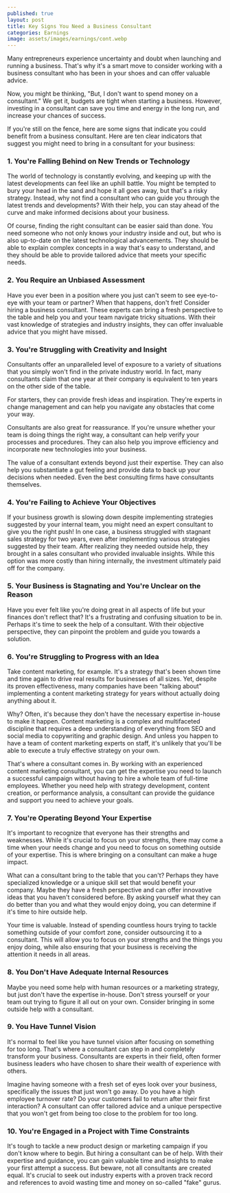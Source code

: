 ```yaml
---
published: true
layout: post
title: Key Signs You Need a Business Consultant
categories: Earnings
image: assets/images/earnings/cont.webp
---
```


Many entrepreneurs experience uncertainty and doubt when launching and running a business. That's why it's a smart move to consider working with a business consultant who has been in your shoes and can offer valuable advice. 

Now, you might be thinking, "But, I don't want to spend money on a consultant." We get it, budgets are tight when starting a business. However, investing in a consultant can save you time and energy in the long run, and increase your chances of success. 

If you're still on the fence, here are some signs that indicate you could benefit from a business consultant. Here are ten clear indicators that suggest you might need to bring in a consultant for your business:

### 1. You're Falling Behind on New Trends or Technology
The world of technology is constantly evolving, and keeping up with the latest developments can feel like an uphill battle. You might be tempted to bury your head in the sand and hope it all goes away, but that's a risky strategy. Instead, why not find a consultant who can guide you through the latest trends and developments? With their help, you can stay ahead of the curve and make informed decisions about your business.

Of course, finding the right consultant can be easier said than done. You need someone who not only knows your industry inside and out, but who is also up-to-date on the latest technological advancements. They should be able to explain complex concepts in a way that's easy to understand, and they should be able to provide tailored advice that meets your specific needs.

### 2. You Require an Unbiased Assessment
Have you ever been in a position where you just can't seem to see eye-to-eye with your team or partner? When that happens, don't fret! Consider hiring a business consultant. These experts can bring a fresh perspective to the table and help you and your team navigate tricky situations. With their vast knowledge of strategies and industry insights, they can offer invaluable advice that you might have missed.

### 3. You're Struggling with Creativity and Insight
Consultants offer an unparalleled level of exposure to a variety of situations that you simply won't find in the private industry world. In fact, many consultants claim that one year at their company is equivalent to ten years on the other side of the table.

For starters, they can provide fresh ideas and inspiration. They're experts in change management and can help you navigate any obstacles that come your way.

Consultants are also great for reassurance. If you're unsure whether your team is doing things the right way, a consultant can help verify your processes and procedures. They can also help you improve efficiency and incorporate new technologies into your business.

The value of a consultant extends beyond just their expertise. They can also help you substantiate a gut feeling and provide data to back up your decisions when needed. Even the best consulting firms have consultants themselves.

### 4. You're Failing to Achieve Your Objectives
If your business growth is slowing down despite implementing strategies suggested by your internal team, you might need an expert consultant to give you the right push! In one case, a business struggled with stagnant sales strategy for two years, even after implementing various strategies suggested by their team. After realizing they needed outside help, they brought in a sales consultant who provided invaluable insights. While this option was more costly than hiring internally, the investment ultimately paid off for the company.

### 5. Your Business is Stagnating and You're Unclear on the Reason
Have you ever felt like you're doing great in all aspects of life but your finances don't reflect that? It's a frustrating and confusing situation to be in. Perhaps it's time to seek the help of a consultant. With their objective perspective, they can pinpoint the problem and guide you towards a solution.

### 6. You're Struggling to Progress with an Idea
Take content marketing, for example. It's a strategy that's been shown time and time again to drive real results for businesses of all sizes. Yet, despite its proven effectiveness, many companies have been "talking about" implementing a content marketing strategy for years without actually doing anything about it.

Why? Often, it's because they don't have the necessary expertise in-house to make it happen. Content marketing is a complex and multifaceted discipline that requires a deep understanding of everything from SEO and social media to copywriting and graphic design. And unless you happen to have a team of content marketing experts on staff, it's unlikely that you'll be able to execute a truly effective strategy on your own.

That's where a consultant comes in. By working with an experienced content marketing consultant, you can get the expertise you need to launch a successful campaign without having to hire a whole team of full-time employees. Whether you need help with strategy development, content creation, or performance analysis, a consultant can provide the guidance and support you need to achieve your goals.

### 7. You're Operating Beyond Your Expertise
It's important to recognize that everyone has their strengths and weaknesses. While it's crucial to focus on your strengths, there may come a time when your needs change and you need to focus on something outside of your expertise. This is where bringing on a consultant can make a huge impact.

What can a consultant bring to the table that you can't? Perhaps they have specialized knowledge or a unique skill set that would benefit your company. Maybe they have a fresh perspective and can offer innovative ideas that you haven't considered before. By asking yourself what they can do better than you and what they would enjoy doing, you can determine if it's time to hire outside help.

Your time is valuable. Instead of spending countless hours trying to tackle something outside of your comfort zone, consider outsourcing it to a consultant. This will allow you to focus on your strengths and the things you enjoy doing, while also ensuring that your business is receiving the attention it needs in all areas.

### 8. You Don't Have Adequate Internal Resources
Maybe you need some help with human resources or a marketing strategy, but just don't have the expertise in-house. Don't stress yourself or your team out trying to figure it all out on your own. Consider bringing in some outside help with a consultant.

### 9. You Have Tunnel Vision
It's normal to feel like you have tunnel vision after focusing on something for too long. That's where a consultant can step in and completely transform your business. Consultants are experts in their field, often former business leaders who have chosen to share their wealth of experience with others.

Imagine having someone with a fresh set of eyes look over your business, specifically the issues that just won't go away. Do you have a high employee turnover rate? Do your customers fail to return after their first interaction? A consultant can offer tailored advice and a unique perspective that you won't get from being too close to the problem for too long.

### 10. You're Engaged in a Project with Time Constraints
It's tough to tackle a new product design or marketing campaign if you don't know where to begin. But hiring a consultant can be of help. With their expertise and guidance, you can gain valuable time and insights to make your first attempt a success. But beware, not all consultants are created equal. It's crucial to seek out industry experts with a proven track record and references to avoid wasting time and money on so-called "fake" gurus.
